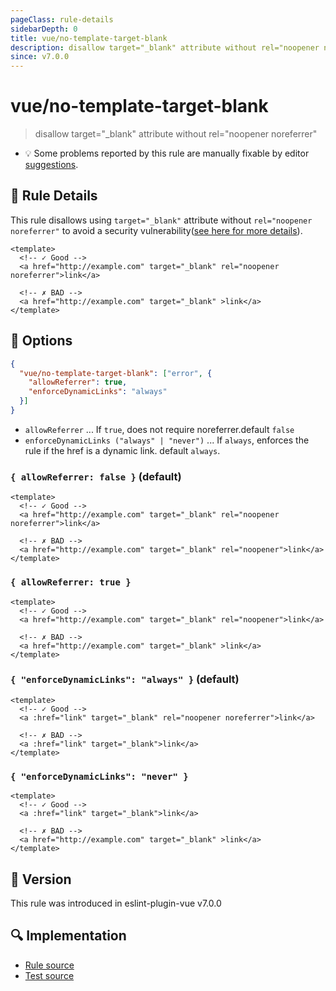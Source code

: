 ```yaml
---
pageClass: rule-details
sidebarDepth: 0
title: vue/no-template-target-blank
description: disallow target="_blank" attribute without rel="noopener noreferrer"
since: v7.0.0
---
```


# vue/no-template-target-blank

> disallow target="_blank" attribute without rel="noopener noreferrer"

- :bulb: Some problems reported by this rule are manually fixable by editor [suggestions](https://eslint.org/docs/developer-guide/working-with-rules#providing-suggestions).

## :book: Rule Details

This rule disallows using `target="_blank"` attribute without `rel="noopener noreferrer"` to avoid a security vulnerability([see here for more details](https://mathiasbynens.github.io/rel-noopener/)).

<eslint-code-block :rules="{'vue/no-template-target-blank': ['error']}">

```vue
<template>
  <!-- ✓ Good -->
  <a href="http://example.com" target="_blank" rel="noopener noreferrer">link</a>

  <!-- ✗ BAD -->
  <a href="http://example.com" target="_blank" >link</a>
</template>
```

</eslint-code-block>

## :wrench: Options

```json
{
  "vue/no-template-target-blank": ["error", {
    "allowReferrer": true,
    "enforceDynamicLinks": "always"
  }]
}
```

- `allowReferrer` ... If `true`, does not require noreferrer.default `false`
- `enforceDynamicLinks ("always" | "never")` ... If `always`, enforces the rule if the href is a dynamic link. default `always`.

### `{ allowReferrer: false }` (default)

<eslint-code-block :rules="{'vue/no-template-target-blank': ['error', { allowReferrer: false }]}">

```vue
<template>
  <!-- ✓ Good -->
  <a href="http://example.com" target="_blank" rel="noopener noreferrer">link</a>

  <!-- ✗ BAD -->
  <a href="http://example.com" target="_blank" rel="noopener">link</a>
</template>
```

</eslint-code-block>

### `{ allowReferrer: true }`

<eslint-code-block :rules="{'vue/no-template-target-blank': ['error', { allowReferrer: true }]}">

```vue
<template>
  <!-- ✓ Good -->
  <a href="http://example.com" target="_blank" rel="noopener">link</a>

  <!-- ✗ BAD -->
  <a href="http://example.com" target="_blank" >link</a>
</template>
```

</eslint-code-block>

### `{ "enforceDynamicLinks": "always" }` (default)

<eslint-code-block :rules="{'vue/no-template-target-blank': ['error', { enforceDynamicLinks: 'always' }]}">

```vue
<template>
  <!-- ✓ Good -->
  <a :href="link" target="_blank" rel="noopener noreferrer">link</a>

  <!-- ✗ BAD -->
  <a :href="link" target="_blank">link</a>
</template>
```

</eslint-code-block>

### `{ "enforceDynamicLinks": "never" }`

<eslint-code-block :rules="{'vue/no-template-target-blank': ['error', { enforceDynamicLinks: 'never' }]}">

```vue
<template>
  <!-- ✓ Good -->
  <a :href="link" target="_blank">link</a>

  <!-- ✗ BAD -->
  <a href="http://example.com" target="_blank" >link</a>
</template>
```

</eslint-code-block>

## :rocket: Version

This rule was introduced in eslint-plugin-vue v7.0.0

## :mag: Implementation

- [Rule source](https://github.com/vuejs/eslint-plugin-vue/blob/master/lib/rules/no-template-target-blank.js)
- [Test source](https://github.com/vuejs/eslint-plugin-vue/blob/master/tests/lib/rules/no-template-target-blank.js)

